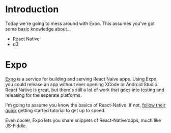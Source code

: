 

# Introduction

Today we're going to mess around with Expo.  This assumes you've got some basic knowledge about...

* React Native
* d3


# Expo

[Expo](https://expo.io/) is a service for building and serving React Naive apps.  Using Expo, you could release an app without ever opening XCode or Android Studio.  React Native is great, but there's still a lot of work that goes into testing and releasing for the seperate platforms.

I'm going to assume you know the basics of React-Native. If not, [follow their quick](http://facebook.github.io/react-native/docs/tutorial.html) getting started tutorial to get up to speed.

Even cooler, Expo lets you share snippets of React-Native apps, much like JS-Fiddle.
